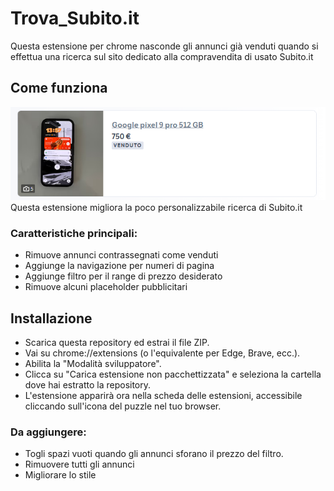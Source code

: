 # Trova_Subito.it
Questa estensione per chrome nasconde gli annunci già venduti quando si effettua una ricerca sul sito dedicato alla compravendita di usato Subito.it
## Come funziona
![alt text](https://github.com/Gabbo144/Subito.it_nascondi_venduti/blob/main/dim.png "Logo Title Text 1") 
<br/>
Questa estensione migliora la poco personalizzabile ricerca di Subito.it <br/>

### Caratteristiche principali:
- Rimuove annunci contrassegnati come venduti
- Aggiunge la navigazione per numeri di pagina
- Aggiunge filtro per il range di prezzo desiderato
- Rimuove alcuni placeholder pubblicitari

## Installazione
- Scarica questa repository ed estrai il file ZIP.
- Vai su chrome://extensions (o l'equivalente per Edge, Brave, ecc.).
- Abilita la "Modalità sviluppatore".
- Clicca su "Carica estensione non pacchettizzata" e seleziona la cartella dove hai estratto la repository.
- L'estensione apparirà ora nella scheda delle estensioni, accessibile cliccando sull'icona del puzzle nel tuo browser.

### Da aggiungere:
- Togli spazi vuoti quando gli annunci sforano il prezzo del filtro.
- Rimuovere tutti gli annunci
- Migliorare lo stile